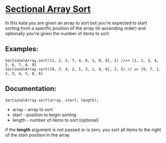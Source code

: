 # [Sectional Array Sort](https://www.codewars.com/kata/sectional-array-sort "https://www.codewars.com/kata/58ef87dc4db9b24c6c000092")

In this kata you are given an array to sort but you're expected to start sorting from a specific position of the array (in ascending order) and optionally you're given the number of items to sort.

## Examples:

```
SectionalArray.sort([1, 2, 5, 7, 4, 6, 3, 9, 8], 2) //=> [1, 2, 3, 4, 5, 6, 7, 8, 9]
SectionalArray.sort([9, 7, 4, 2, 5, 3, 1, 8, 6], 2, 5) // => [9, 7, 1, 2, 3, 4, 5, 8, 6]
```

## Documentation:

```
SectionalArray.sort(array, start, length);
```

- array - array to sort
- start - position to begin sorting
- length - number of items to sort (optional)

if the **length** argument is not passed or is zero, you sort all items to the right of the start position in the array